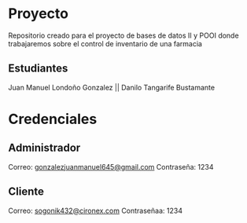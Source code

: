 # Proyecto
Repositorio creado para el proyecto de bases de datos II y POOI donde trabajaremos sobre el control de inventario de una farmacia
## Estudiantes
Juan Manuel Londoño Gonzalez ||
Danilo Tangarife Bustamante
# Credenciales 
## Administrador 
Correo: gonzalezjuanmanuel645@gmail.com
Contraseña: 1234
## Cliente
Correo: sogonik432@cironex.com
Contraseñaa: 1234
